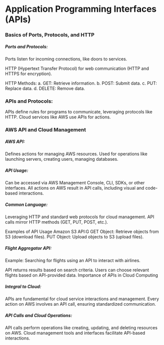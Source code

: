 # Application Programming Interfaces (APIs)
### Basics of Ports, Protocols, and HTTP

##### Ports and Protocols:
Ports listen for incoming connections, like doors to services.

HTTP (Hypertext Transfer Protocol) for web communication (HTTP and HTTPS for encryption).

HTTP Methods:
a. GET: Retrieve information.
b. POST: Submit data.
c. PUT: Replace data.
d. DELETE: Remove data.

### APIs and Protocols:
APIs define rules for programs to communicate, leveraging protocols like HTTP.
Cloud services like AWS use APIs for actions.

### AWS API and Cloud Management
##### AWS API:
Defines actions for managing AWS resources.
Used for operations like launching servers, creating users, managing databases.

##### API Usage:
Can be accessed via AWS Management Console, CLI, SDKs, or other interfaces.
All actions on AWS result in API calls, including visual and code-based interactions.

##### Common Language:
Leveraging HTTP and standard web protocols for cloud management.
API calls mirror HTTP methods (GET, PUT, POST, etc.).

Examples of API Usage
Amazon S3 API:G
GET Object: Retrieve objects from S3 (download files).
PUT Object: Upload objects to S3 (upload files).

##### Flight Aggregator API:
Example: Searching for flights using an API to interact with airlines.

API returns results based on search criteria.
Users can choose relevant flights based on API-provided data.
Importance of APIs in Cloud Computing

##### Integral to Cloud:
APIs are fundamental for cloud service interactions and management.
Every action on AWS involves an API call, ensuring standardized communication.

##### API Calls and Cloud Operations:
API calls perform operations like creating, updating, and deleting resources on AWS.
Cloud management tools and interfaces facilitate API-based interactions.